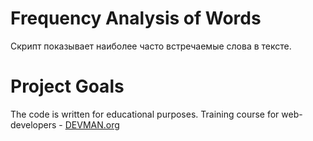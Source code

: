 # Frequency Analysis of Words

Скрипт показывает наиболее часто встречаемые слова в тексте.

# Project Goals

The code is written for educational purposes. Training course for web-developers - [DEVMAN.org](https://devman.org)
